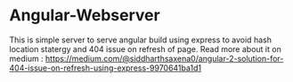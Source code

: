 # Angular-Webserver
This is simple server to serve angular build using express to avoid hash location statergy and 404 issue on refresh of page.
Read more about it on medium : https://medium.com/@siddharthsaxena0/angular-2-solution-for-404-issue-on-refresh-using-express-9970641ba1d1
